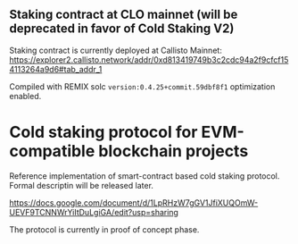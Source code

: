## Staking contract at CLO mainnet (will be deprecated in favor of Cold Staking V2)

Staking contract is currently deployed at Callisto Mainnet: https://explorer2.callisto.network/addr/0xd813419749b3c2cdc94a2f9cfcf154113264a9d6#tab_addr_1

Compiled with REMIX solc `version:0.4.25+commit.59dbf8f1` optimization enabled.


# Cold staking protocol for EVM-compatible blockchain projects

Reference implementation of smart-contract based cold staking protocol. Formal descriptin will be released later.

https://docs.google.com/document/d/1LpRHzW7gGV1JfiXUQOmW-UEVF9TCNNWrYiItDuLgiGA/edit?usp=sharing

The protocol is currently in proof of concept phase.
